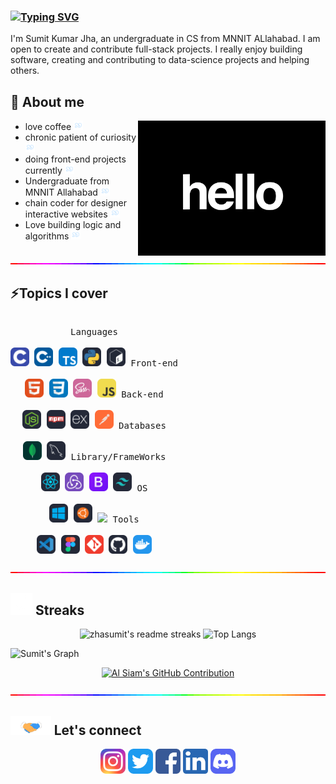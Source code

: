 ### [![Typing SVG](https://readme-typing-svg.demolab.com?font=Lexend&weight=500&size=40&pause=500&color=049EDB&center=true&random=false&width=500&height=65&lines=Hi+%F0%9F%91%8B!++I+am+Sumit+Jha;I'm+a+Full+stack+developer)](https://git.io/typing-svg)

I'm Sumit Kumar Jha, an undergraduate in CS from MNNIT ALlahabad. I am open to create and contribute full-stack projects. I really enjoy building software, creating and contributing to data-science projects and helping others.
<br> 

<div>

## 📎 About me
<img align='right' src='./images/hi.gif' width='300'>

-   love coffee
    <img src="./images/em.gif" width=15>
-   chronic patient of curiosity
    <img src="./images/em.gif" width=15>
-   doing front-end projects currently
    <img src="./images/em.gif" width=15>
-   Undergraduate from MNNIT Allahabad
    <img src="./images/em.gif" width=15>
-   chain coder for designer interactive websites
    <img src="./images/em.gif" width=15>
-   Love building logic and algorithms
    <img src="./images/em.gif" width=15>

</div>
<img src="./images/hr.gif" height=2 width=100%>
<br>

## ⚡Topics I cover
<p style="display: inline-block;" align="center">
  <kbd>
    <kbd>Languages</kbd>
    <br>
    <br>
    <img width="30px" src="./icons/C.svg" /> 
    <img width="30px" src="./icons/Cpp.svg" /> 
    <img width="30px" src="./icons/TypeScript.svg" /> 
    <img width="30px" src="./icons/Python-Dark.svg" /> 
    <img width="30px" src="./icons/Bash-Dark.svg" /> 
  </kbd>
  <kbd>
    <kbd>Front-end</kbd>
    <br>
    <br>
    <img width="30px" src="./icons/HTML.svg" /> 
    <img width="30px" src="./icons/CSS.svg" /> 
    <img width="30px" src="./icons/Sass.svg" /> 
    <img width="30px" src="./icons/JavaScript.svg" /> 
  </kbd>
  <kbd>
    <kbd>Back-end</kbd>
    <br>
    <br>
    <img width="30px" src="./icons/NodeJS-Dark.svg" /> 
    <img width="30px" src="./icons/Npm-Dark.svg" /> 
    <img width="30px" src="./icons/ExpressJS-Dark.svg" /> 
    <img width="30px" src="./icons/Postman.svg" /> 
  </kbd>
  <kbd>
    <kbd>Databases</kbd>
    <br>
    <br>
    <img width="30px" src="./icons/MongoDB.svg" /> 
    <img width="30px" src="./icons/MySQL-Dark.svg" /> 
  </kbd>
  <kbd>
    <kbd>Library/FrameWorks</kbd>
    <br>
    <br>
    <img width="30px" src="./icons/React-Dark.svg" /> 
    <img width="30px" src="./icons/Redux.svg" /> 
    <img width="30px" src="./icons/Bootstrap.svg" /> 
    <img width="30px" src="./icons/TailwindCSS-Dark.svg" /> 
  </kbd>
  <kbd>
    <kbd>OS</kbd>
    <br>
    <br>
    <img width="30px" src="./icons/Windows-Dark.svg" /> 
    <img width="30px" src="./icons/Ubuntu-Dark.svg" /> 
    <img width="30px" src="https://cdn.jsdelivr.net/gh/devicons/devicon/icons/android/android-original.svg" />
  </kbd>
  <kbd>
    <kbd>Tools</kbd>
    <br>
    <br>
    <img width="30px" src="./icons/VSCode-Dark.svg" /> 
    <img width="30px" src="./icons/Figma-Dark.svg" /> 
    <img width="30px" src="./icons/Git.svg" /> 
    <img width="30px" src="./icons/Github-Dark.svg" /> 
    <img width="30px" src="./icons/Docker.svg" /> 
  </kbd>
</p>

<img src="./images/hr.gif" height=2 width=100%>

## <img src="./images/activity.gif" height=35> Streaks
<p  align="center">
<img src="https://github-readme-streak-stats.herokuapp.com/?user=zhasumit&theme=tokyonight_duo&hide_border=true" alt="zhasumit's readme streaks" />
<img  src="https://github-readme-stats.vercel.app/api/top-langs/?username=zhasumit&layout=compact&theme=tokyonight&bg_color=ffffff00&hide_border=true" alt="Top Langs" />
</p>


![Sumit's Graph](https://github-readme-activity-graph.vercel.app/graph?username=zhasumit&custom_title=Sumit's%20activity%20Graph&bg_color=0D1117&color=7F3FBF&line=7F3FBF&point=7F3FBF&area_color=FFFFFF&title_color=FFFFFF&area=true)

<p align="center">
  <a href="https://github.com/zhasumit">
    <img src="https://github-profile-summary-cards.vercel.app/api/cards/profile-details?username=zhasumit&theme=radical" alt="Al Siam's GitHub Contribution"/>
  </a>
</p>
<img src="./images/hr.gif" height=2 width=100%>

## <img src="./images/meet.gif" height=30> Let's connect 

<p  align=center>
<a href="https://www.instagram.com/sumit__zha/"  target="_blank"><img  src='./icons/Instagram.svg'  alt='instagram'  height='40'></a>
<a  href="https://twitter.com/zha__sumit"  target="_blank"><img  src='./images/Twitter.svg'  alt='twitter'  height='40'></a> 
<a  href="https://www.facebook.com/profile.php?id=100016599376777&mibextid=ZbWKwL"  target="_blank"><img  src='./images/fb.png'  alt='facebook'  height='40'></a> 
<a  href="https://www.linkedin.com/in/sumitzha/"  target="_blank"><img  src='./images/linkedin.png'  alt='linkedin'  height='40'></a> 
<a  href="https://discord.com/users/1175051594723774607"  target="_blank"><img  src='./images/Discord.svg'  alt='discord'  height='40'></a></p>

<br />